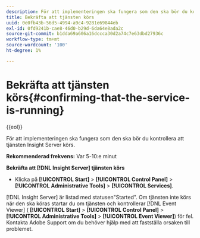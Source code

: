 ```yaml
---
description: För att implementeringen ska fungera som den ska bör du kontrollera att tjänsten Insight Server körs.
title: Bekräfta att tjänsten körs
uuid: 0e0fb43b-56d5-4994-a9c4-9281e69844eb
exl-id: 0fd9241b-cae8-46d0-b29d-6da64e8ada2c
source-git-commit: b1dda69a606a16dccca30d2a74c7e63dbd27936c
workflow-type: tm+mt
source-wordcount: '100'
ht-degree: 1%

---
```


# Bekräfta att tjänsten körs{#confirming-that-the-service-is-running}

{{eol}}

För att implementeringen ska fungera som den ska bör du kontrollera att tjänsten Insight Server körs.

**Rekommenderad frekvens:** Var 5-10:e minut

**Bekräfta att [!DNL Insight Server] tjänsten körs**

* Klicka på **[!UICONTROL Start]** > **[!UICONTROL Control Panel]** > **[!UICONTROL Administrative Tools]** > **[!UICONTROL Services]**.

[!DNL Insight Server] är listad med statusen&quot;Started&quot;. Om tjänsten inte körs när den ska köras startar du om tjänsten och kontrollerar [!DNL Event Viewer] ( **[!UICONTROL Start]** > **[!UICONTROL Control Panel]** > **[!UICONTROL Administrative Tools]** > **[!UICONTROL Event Viewer]**) för fel. Kontakta Adobe Support om du behöver hjälp med att fastställa orsaken till problemet.
